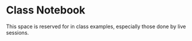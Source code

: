 # Class Notebook

This space is reserved for in class examples, especially those done by live sessions. 